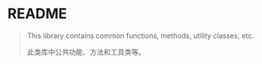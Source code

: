 # README

>   This library contains common functions, methods, utility classes, etc. 
>
>   此类库中公共功能、方法和工具类等。